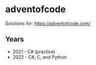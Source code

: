 # adventofcode
Solutions for: https://adventofcode.com/

## Years

* 2021 - C# (practice)
* 2022 - C#, C, and Python
